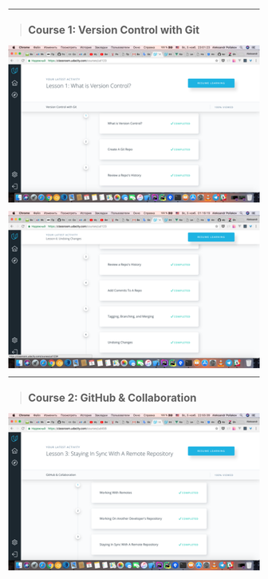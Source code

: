 --------------------

>## Course 1: Version Control with Git
![Task_2](/img/Course_2.1.1.png)

![Task_2](/img/Course_2.1.2.png)

--------------------

>## Course 2: GitHub & Collaboration
![Task_2](/img/Course_2.2.png)
